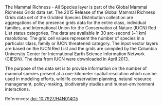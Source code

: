 The Mammal Richness - All Species layer is part of the Global Mammal Richness Grids data set. The 2015 Release of the Global Mammal Richness Grids data set of the Gridded Species Distribution collection are aggregations of the presence grids data for the entire class, individual families, and International Union for the Conservation of Nature (IUCN) Red List status categories. The data are available in 30 arc-second (~1 km) resolutions. The grid cell values represent the number of species in a particular class, family or IUCN threatened category. The input vector layers are based on the IUCN Red List and the grids are compiled by the Columbia University Center for International Earth Science Information Network (CIESIN). The data from IUCN were downloaded in April 2013.

The purpose of the data set is to provide information on the number of mammal species present at a one-kilometer spatial resolution which can be used in modeling efforts, wildlife conservation planning, natural resource management, policy-making, biodiversity studies and human-environment interactions.

References: [doi: 10.7927/H4N014G5](https://doi.org/10.7927/H4N014G5)
